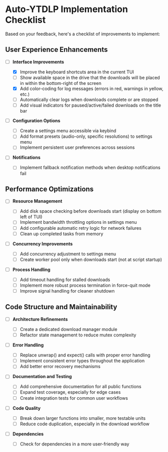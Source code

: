 # Auto-YTDLP Implementation Checklist

Based on your feedback, here's a checklist of improvements to implement:

## User Experience Enhancements

- [ ] **Interface Improvements**

  - [x] Improve the keyboard shortcuts area in the current TUI
  - [ ] Show available space in the drive that the downloads will be placed in within the bottom-right of the screen
  - [x] Add color-coding for log messages (errors in red, warnings in yellow, etc.)
  - [ ] Automatically clear logs when downloads complete or are stopped
  - [ ] Add visual indicators for paused/active/failed downloads on the title bar

- [ ] **Configuration Options**

  - [ ] Create a settings menu accessible via keybind
  - [ ] Add format presets (audio-only, specific resolutions) to settings menu
  - [ ] Implement persistent user preferences across sessions

- [ ] **Notifications**
  - [ ] Implement fallback notification methods when desktop notifications fail

## Performance Optimizations

- [ ] **Resource Management**

  - [ ] Add disk space checking before downloads start (display on bottom left of TUI)
  - [ ] Implement bandwidth throttling options in settings menu
  - [ ] Add configurable automatic retry logic for network failures
  - [ ] Clean up completed tasks from memory

- [ ] **Concurrency Improvements**

  - [ ] Add concurrency adjustment to settings menu
  - [ ] Create worker pool only when downloads start (not at script startup)

- [ ] **Process Handling**
  - [ ] Add timeout handling for stalled downloads
  - [ ] Implement more robust process termination in force-quit mode
  - [ ] Improve signal handling for cleaner shutdown

## Code Structure and Maintainability

- [ ] **Architecture Refinements**

  - [ ] Create a dedicated download manager module
  - [ ] Refactor state management to reduce mutex complexity

- [ ] **Error Handling**

  - [ ] Replace unwrap() and expect() calls with proper error handling
  - [ ] Implement consistent error types throughout the application
  - [ ] Add better error recovery mechanisms

- [ ] **Documentation and Testing**

  - [ ] Add comprehensive documentation for all public functions
  - [ ] Expand test coverage, especially for edge cases
  - [ ] Create integration tests for common user workflows

- [ ] **Code Quality**

  - [ ] Break down larger functions into smaller, more testable units
  - [ ] Reduce code duplication, especially in the download workflow

- [ ] **Dependencies**
  - [ ] Check for dependencies in a more user-friendly way
